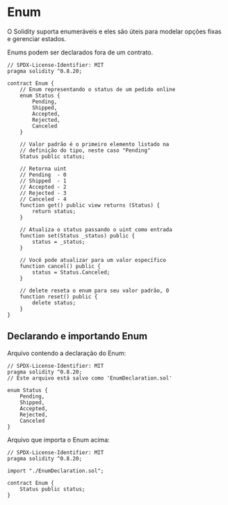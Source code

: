 # Enum

O Solidity suporta enumeráveis e eles são úteis para modelar opções fixas e gerenciar estados.

Enums podem ser declarados fora de um contrato.

```solidity
// SPDX-License-Identifier: MIT
pragma solidity ^0.8.20;

contract Enum {
    // Enum representando o status de um pedido online
    enum Status {
        Pending,
        Shipped,
        Accepted,
        Rejected,
        Canceled
    }

    // Valor padrão é o primeiro elemento listado na
    // definição do tipo, neste caso "Pending"
    Status public status;

    // Retorna uint
    // Pending  - 0
    // Shipped  - 1
    // Accepted - 2
    // Rejected - 3
    // Canceled - 4
    function get() public view returns (Status) {
        return status;
    }

    // Atualiza o status passando o uint como entrada
    function set(Status _status) public {
        status = _status;
    }

    // Você pode atualizar para um valor específico
    function cancel() public {
        status = Status.Canceled;
    }

    // delete reseta o enum para seu valor padrão, 0
    function reset() public {
        delete status;
    }
}
```

## Declarando e importando Enum

Arquivo contendo a declaração do Enum:

```solidity
// SPDX-License-Identifier: MIT
pragma solidity ^0.8.20;
// Este arquivo está salvo como 'EnumDeclaration.sol'

enum Status {
    Pending,
    Shipped,
    Accepted,
    Rejected,
    Canceled
}
```

Arquivo que importa o Enum acima:

```solidity
// SPDX-License-Identifier: MIT
pragma solidity ^0.8.20;

import "./EnumDeclaration.sol";

contract Enum {
    Status public status;
}
```